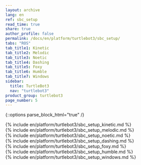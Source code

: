 ```yaml
---
layout: archive
lang: en
ref: sbc_setup
read_time: true
share: true
author_profile: false
permalink: /docs/en/platform/turtlebot3/sbc_setup/
tabs: "ROS"
tab_title1: Kinetic
tab_title2: Melodic
tab_title3: Noetic
tab_title4: Dashing
tab_title5: Foxy
tab_title6: Humble
tab_title7: Windows
sidebar:
  title: TurtleBot3
  nav: "turtlebot3"
product_group: turtlebot3
page_number: 5
---
```


<div style="counter-reset: h1 2"></div>
<div style="counter-reset: h2 1"></div>

{::options parse_block_html="true" /}
  
<!--[dummy Header 1]>
  <h1 id="dummy">Quick Start Guide</h1>
  <h2 id="dummy">SBC Setup</h2>
  <p class="dummy_content">SBC is your Remote PC</p>
<![end dummy Header 1]-->

<section data-id="{{ page.tab_title1 }}" class="tab_contents">
{% include en/platform/turtlebot3/sbc_setup_kinetic.md %}
</section>

<section data-id="{{ page.tab_title2 }}" class="tab_contents">
{% include en/platform/turtlebot3/sbc_setup_melodic.md %}
</section>

<section data-id="{{ page.tab_title3 }}" class="tab_contents">
{% include en/platform/turtlebot3/sbc_setup_noetic.md %}
</section>

<section data-id="{{ page.tab_title4 }}" class="tab_contents">
{% include en/platform/turtlebot3/sbc_setup_dashing.md %}
</section>

<section data-id="{{ page.tab_title5 }}" class="tab_contents">
{% include en/platform/turtlebot3/sbc_setup_foxy.md %}
</section>

<section data-id="{{ page.tab_title6 }}" class="tab_contents">
{% include en/platform/turtlebot3/sbc_setup_humble.md %}
</section>

<section data-id="{{ page.tab_title7 }}" class="tab_contents">
{% include en/platform/turtlebot3/sbc_setup_windows.md %}
</section>
